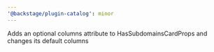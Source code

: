 ```yaml
---
'@backstage/plugin-catalog': minor
---
```


Adds an optional columns attribute to HasSubdomainsCardProps and changes its default columns
